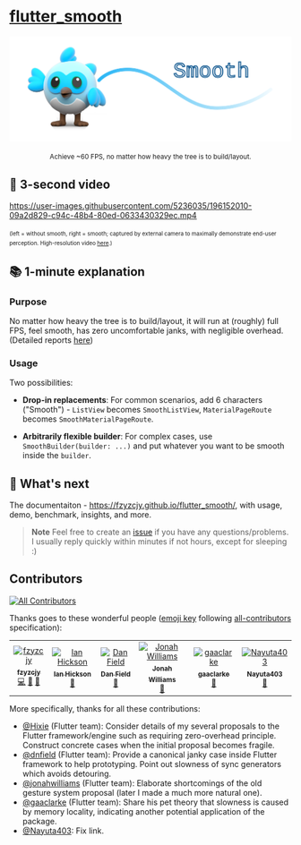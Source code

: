 <!-- start: title -->

# [flutter_smooth](https://github.com/fzyzcjy/flutter_smooth/tree/master)

<!-- end: title -->

![logo](https://raw.githubusercontent.com/fzyzcjy/flutter_smooth_blob/master/meta/logo.svg)

<center><small>Achieve ~60 FPS, no matter how heavy the tree is to build/layout.</small></center>

## 🎼 3-second video

<!-- start: video -->

https://user-images.githubusercontent.com/5236035/196152010-09a2d829-c94c-48b4-80ed-0633430329ec.mp4

<small><small>(left = without smooth, right = smooth; captured by external camera to maximally demonstrate end-user perception. High-resolution video [here](https://fzyzcjy.github.io/flutter_smooth).)</small></small>

<!-- end: video -->

## 📚 1-minute explanation

### Purpose

No matter how heavy the tree is to build/layout, it will run at (roughly) full FPS, feel smooth, has zero uncomfortable janks, with negligible overhead. (Detailed reports [here](https://fzyzcjy.github.io/flutter_smooth/benchmark))

### Usage

Two possibilities:

* **Drop-in replacements**: For common scenarios, add 6 characters ("Smooth") - `ListView` becomes `SmoothListView`, ``MaterialPageRoute`` becomes `SmoothMaterialPageRoute`.

* **Arbitrarily flexible builder**: For complex cases, use `SmoothBuilder(builder: ...)` and put whatever you want to be smooth inside the `builder`.

## 🚀 What's next

The documentaiton - https://fzyzcjy.github.io/flutter_smooth/, with usage, demo, benchmark, insights, and more.

> **Note**
> Feel free to create an [issue](https://github.com/fzyzcjy/flutter_smooth/issues) if you have any questions/problems. I usually reply quickly within minutes if not hours, except for sleeping :)

## Contributors

<!-- ALL-CONTRIBUTORS-BADGE:START - Do not remove or modify this section -->
[![All Contributors](https://img.shields.io/badge/all_contributors-6-orange.svg?style=flat-square)](#contributors-)
<!-- ALL-CONTRIBUTORS-BADGE:END -->

Thanks goes to these wonderful people ([emoji key](https://allcontributors.org/docs/en/emoji-key) following [all-contributors](https://github.com/all-contributors/all-contributors) specification):

<!-- ALL-CONTRIBUTORS-LIST:START - Do not remove or modify this section -->
<!-- prettier-ignore-start -->
<!-- markdownlint-disable -->
<table>
  <tbody>
    <tr>
      <td align="center"><a href="https://github.com/fzyzcjy"><img src="https://avatars.githubusercontent.com/u/5236035?v=4?s=100" width="100px;" alt="fzyzcjy"/><br /><sub><b>fzyzcjy</b></sub></a><br /><a href="https://github.com/fzyzcjy/flutter_smooth/commits?author=fzyzcjy" title="Code">💻</a> <a href="https://github.com/fzyzcjy/flutter_smooth/commits?author=fzyzcjy" title="Documentation">📖</a> <a href="#ideas-fzyzcjy" title="Ideas, Planning, & Feedback">🤔</a></td>
      <td align="center"><a href="http://ln.hixie.ch/"><img src="https://avatars.githubusercontent.com/u/551196?v=4?s=100" width="100px;" alt="Ian Hickson"/><br /><sub><b>Ian Hickson</b></sub></a><br /><a href="#ideas-Hixie" title="Ideas, Planning, & Feedback">🤔</a></td>
      <td align="center"><a href="https://github.com/dnfield"><img src="https://avatars.githubusercontent.com/u/8620741?v=4?s=100" width="100px;" alt="Dan Field"/><br /><sub><b>Dan Field</b></sub></a><br /><a href="#ideas-dnfield" title="Ideas, Planning, & Feedback">🤔</a></td>
      <td align="center"><a href="https://github.com/jonahwilliams"><img src="https://avatars.githubusercontent.com/u/8975114?v=4?s=100" width="100px;" alt="Jonah Williams"/><br /><sub><b>Jonah Williams</b></sub></a><br /><a href="#ideas-jonahwilliams" title="Ideas, Planning, & Feedback">🤔</a></td>
      <td align="center"><a href="https://github.com/gaaclarke"><img src="https://avatars.githubusercontent.com/u/30870216?v=4?s=100" width="100px;" alt="gaaclarke"/><br /><sub><b>gaaclarke</b></sub></a><br /><a href="#ideas-gaaclarke" title="Ideas, Planning, & Feedback">🤔</a></td>
      <td align="center"><a href="https://juejin.cn/user/4309694831660711"><img src="https://avatars.githubusercontent.com/u/40540394?v=4?s=100" width="100px;" alt="Nayuta403"/><br /><sub><b>Nayuta403</b></sub></a><br /><a href="https://github.com/fzyzcjy/flutter_smooth/commits?author=Nayuta403" title="Documentation">📖</a></td>
    </tr>
  </tbody>
</table>

<!-- markdownlint-restore -->
<!-- prettier-ignore-end -->

<!-- ALL-CONTRIBUTORS-LIST:END -->

More specifically, thanks for all these contributions:

* [@Hixie](https://github.com/Hixie) (Flutter team): Consider details of my several proposals to the Flutter framework/engine such as requiring zero-overhead principle. Construct concrete cases when the initial proposal becomes fragile.
* [@dnfield](https://github.com/dnfield) (Flutter team): Provide a canonical janky case inside Flutter framework to help prototyping. Point out slowness of sync generators which avoids detouring.
* [@jonahwilliams](https://github.com/jonahwilliams) (Flutter team): Elaborate shortcomings of the old gesture system proposal (later I made a much more natural one).
* [@gaaclarke](https://github.com/gaaclarke) (Flutter team): Share his pet theory that slowness is caused by memory locality, indicating another potential application of the package.
* [@Nayuta403](https://github.com/Nayuta403): Fix link.

